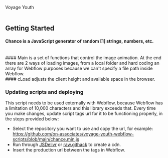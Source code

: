 Voyage Youth
<br />
<br />

## Getting Started


#### Chance is a JavaScript generator of random [1] strings, numbers, etc.
<br />
#### Main is a set of functions that control the image animation. At the end there are 2 ways of loading images, from a local folder and hard coding an array for Webflow purposes because we can't specify a file path inside Webflow.
<br />
#### cLoad adjusts the client height and available space in the browser.
<br />


### Updating scripts and deploying  

This script needs to be used externally with Webflow, because Webflow has a limitation of 10,000 characters and this library exceeds that. Every time you make changes, update script tags url for it to be functioning properly, in the steps provided below:

- Select the repository you want to use and copy the url, for example: https://github.com/on-associates/voyage-youth-webflow-scripts/blob/main/chance.min.js 
- Run through [JSDelivr](https://www.jsdelivr.com/) or [raw.githack](https://raw.githack.com) to create a cdn. 
- Insert the production url between the <script src=""></script> tags in Webflow.
